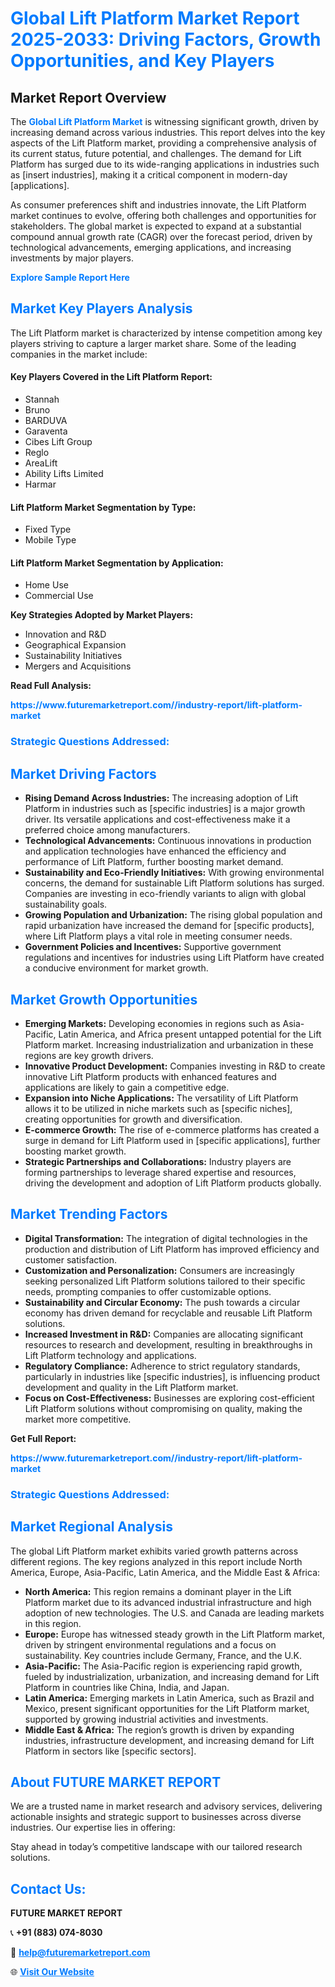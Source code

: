 <h1 style="color: #007BFF;">Global Lift Platform Market Report 2025-2033: Driving Factors, Growth Opportunities, and Key Players</h1>

<section id="overview">
<h2>Market Report Overview</h2>
<p>The <a href="https://www.futuremarketreport.com//industry-report/lift-platform-market" style="color: #007BFF; text-decoration: none;"><strong>Global Lift Platform Market</strong></a> is witnessing significant growth, driven by increasing demand across various industries. This report delves into the key aspects of the Lift Platform market, providing a comprehensive analysis of its current status, future potential, and challenges. The demand for Lift Platform has surged due to its wide-ranging applications in industries such as [insert industries], making it a critical component in modern-day [applications].</p>
<p>As consumer preferences shift and industries innovate, the Lift Platform market continues to evolve, offering both challenges and opportunities for stakeholders. The global market is expected to expand at a substantial compound annual growth rate (CAGR) over the forecast period, driven by technological advancements, emerging applications, and increasing investments by major players.</p>
</section>

<section id="overview">
<p><a href="https://www.futuremarketreport.com//request-sample/reportId=55374" style="color: #007BFF; text-decoration: none;"><strong>Explore Sample Report Here</strong></a></p>
</section>

<section id="key-players">
<h2 style="color: #007BFF;">Market Key Players Analysis</h2>
<p>The Lift Platform market is characterized by intense competition among key players striving to capture a larger market share. Some of the leading companies in the market include:</p>
<h4>Key Players Covered in the Lift Platform Report:</h4>
<ul><li>Stannah</li><li>Bruno</li><li>BARDUVA</li><li>Garaventa</li><li>Cibes Lift Group</li><li>Reglo</li><li>AreaLift</li><li>Ability Lifts Limited</li><li>Harmar</li></ul>
<h4>Lift Platform Market Segmentation by Type:</h4>
<ul><li>Fixed Type</li><li>Mobile Type</li></ul>

<h4>Lift Platform Market Segmentation by Application:</h4>
<ul><li>Home Use</li><li>Commercial Use</li></ul>
<p><strong>Key Strategies Adopted by Market Players:</strong></p>
<ul>
<li>Innovation and R&D</li>
<li>Geographical Expansion</li>
<li>Sustainability Initiatives</li>
<li>Mergers and Acquisitions</li>
</ul>
</section>

<section>
<p><strong>Read Full Analysis: </strong></p><a href="https://www.futuremarketreport.com//industry-report/lift-platform-market" style="color: #007BFF; text-decoration: none;"><strong>https://www.futuremarketreport.com//industry-report/lift-platform-market</strong></a>
<h3 style="color: #007BFF;">Strategic Questions Addressed:</h3>
</section>

<section id="driving-factors">
<h2 style="color: #007BFF;">Market Driving Factors</h2>
<ul>
<li><strong>Rising Demand Across Industries:</strong> The increasing adoption of Lift Platform in industries such as [specific industries] is a major growth driver. Its versatile applications and cost-effectiveness make it a preferred choice among manufacturers.</li>
<li><strong>Technological Advancements:</strong> Continuous innovations in production and application technologies have enhanced the efficiency and performance of Lift Platform, further boosting market demand.</li>
<li><strong>Sustainability and Eco-Friendly Initiatives:</strong> With growing environmental concerns, the demand for sustainable Lift Platform solutions has surged. Companies are investing in eco-friendly variants to align with global sustainability goals.</li>
<li><strong>Growing Population and Urbanization:</strong> The rising global population and rapid urbanization have increased the demand for [specific products], where Lift Platform plays a vital role in meeting consumer needs.</li>
<li><strong>Government Policies and Incentives:</strong> Supportive government regulations and incentives for industries using Lift Platform have created a conducive environment for market growth.</li>
</ul>
</section>

<section id="growth-opportunities">
<h2 style="color: #007BFF;">Market Growth Opportunities</h2>
<ul>
<li><strong>Emerging Markets:</strong> Developing economies in regions such as Asia-Pacific, Latin America, and Africa present untapped potential for the Lift Platform market. Increasing industrialization and urbanization in these regions are key growth drivers.</li>
<li><strong>Innovative Product Development:</strong> Companies investing in R&D to create innovative Lift Platform products with enhanced features and applications are likely to gain a competitive edge.</li>
<li><strong>Expansion into Niche Applications:</strong> The versatility of Lift Platform allows it to be utilized in niche markets such as [specific niches], creating opportunities for growth and diversification.</li>
<li><strong>E-commerce Growth:</strong> The rise of e-commerce platforms has created a surge in demand for Lift Platform used in [specific applications], further boosting market growth.</li>
<li><strong>Strategic Partnerships and Collaborations:</strong> Industry players are forming partnerships to leverage shared expertise and resources, driving the development and adoption of Lift Platform products globally.</li>
</ul>
</section>

<section id="trending-factors">
<h2 style="color: #007BFF;">Market Trending Factors</h2>
<ul>
<li><strong>Digital Transformation:</strong> The integration of digital technologies in the production and distribution of Lift Platform has improved efficiency and customer satisfaction.</li>
<li><strong>Customization and Personalization:</strong> Consumers are increasingly seeking personalized Lift Platform solutions tailored to their specific needs, prompting companies to offer customizable options.</li>
<li><strong>Sustainability and Circular Economy:</strong> The push towards a circular economy has driven demand for recyclable and reusable Lift Platform solutions.</li>
<li><strong>Increased Investment in R&D:</strong> Companies are allocating significant resources to research and development, resulting in breakthroughs in Lift Platform technology and applications.</li>
<li><strong>Regulatory Compliance:</strong> Adherence to strict regulatory standards, particularly in industries like [specific industries], is influencing product development and quality in the Lift Platform market.</li>
<li><strong>Focus on Cost-Effectiveness:</strong> Businesses are exploring cost-efficient Lift Platform solutions without compromising on quality, making the market more competitive.</li>
</ul>
</section>

<section>
<p><strong>Get Full Report: </strong></p><a href="https://www.futuremarketreport.com//industry-report/lift-platform-market" style="color: #007BFF; text-decoration: none;"><strong>https://www.futuremarketreport.com//industry-report/lift-platform-market</strong></a>
<h3 style="color: #007BFF;">Strategic Questions Addressed:</h3>
</section>


<section id="regional-analysis">
<h2 style="color: #007BFF;">Market Regional Analysis</h2>
<p>The global Lift Platform market exhibits varied growth patterns across different regions. The key regions analyzed in this report include North America, Europe, Asia-Pacific, Latin America, and the Middle East & Africa:</p>
<ul>
<li><strong>North America:</strong> This region remains a dominant player in the Lift Platform market due to its advanced industrial infrastructure and high adoption of new technologies. The U.S. and Canada are leading markets in this region.</li>
<li><strong>Europe:</strong> Europe has witnessed steady growth in the Lift Platform market, driven by stringent environmental regulations and a focus on sustainability. Key countries include Germany, France, and the U.K.</li>
<li><strong>Asia-Pacific:</strong> The Asia-Pacific region is experiencing rapid growth, fueled by industrialization, urbanization, and increasing demand for Lift Platform in countries like China, India, and Japan.</li>
<li><strong>Latin America:</strong> Emerging markets in Latin America, such as Brazil and Mexico, present significant opportunities for the Lift Platform market, supported by growing industrial activities and investments.</li>
<li><strong>Middle East & Africa:</strong> The region’s growth is driven by expanding industries, infrastructure development, and increasing demand for Lift Platform in sectors like [specific sectors].</li>
</ul>
</section>

<footer>
<h2 style="color: #007BFF;">About FUTURE MARKET REPORT</h2>
<p>We are a trusted name in market research and advisory services, delivering actionable insights and strategic support to businesses across diverse industries. Our expertise lies in offering:</p>

<p>Stay ahead in today’s competitive landscape with our tailored research solutions.</p>

<h2 style="color: #007BFF;">Contact Us:</h2>
<p><strong>FUTURE MARKET REPORT</strong></p>
<p>📞 <strong>+91 (883) 074-8030</strong></p>
<p>📧 <strong><a href="mailto:help@futuremarketreport.com" style="color: #007BFF;">help@futuremarketreport.com</a></strong></p>
<p>🌐 <strong><a href="https://www.futuremarketreport.com/" style="color: #007BFF;">Visit Our Website</a></strong></p>
</footer>